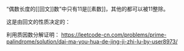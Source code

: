  “偶数长度的[[回文]]数”中只有11是[[素数]]，其他的都可以被11整除。
 
 这是由回文的性质决定的：
 
 利用质因数分解证明：
https://leetcode-cn.com/problems/prime-palindrome/solution/dai-ma-you-hua-de-jing-ji-zhi-lu-by-user8973/